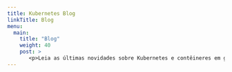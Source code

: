 ```yaml
---
title: Kubernetes Blog
linkTitle: Blog
menu:
  main:
    title: "Blog"
    weight: 40
    post: >
       <p>Leia as últimas novidades sobre Kubernetes e contêineres em geral, e obtenha detalhes técnicos atualizados</p>
---
```

